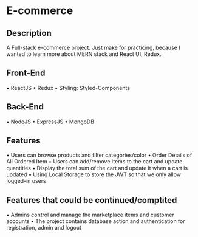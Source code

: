 # E-commerce

## Description

A Full-stack e-commerce project. Just make for practicing,  because I wanted to learn more about MERN stack and React UI, Redux.

## Front-End
•	ReactJS
•	Redux
•	Styling: Styled-Components

## Back-End
•	NodeJS
•	ExpressJS
•	MongoDB

## Features

•	Users can browse products and filter categories/color 
•	Order Details of All Ordered Item
•	Users can add/remove Items to the cart and update quantities
•	Display the total sum of the cart and update it when a cart is updated 
•	Using Local Storage to store the JWT so that we only allow logged-in users 

## Features that could be continued/comptited

•	Admins control and manage the marketplace items and customer accounts
•	The project contains database action and authentication for registration, admin and logout

